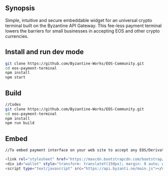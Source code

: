 ## Synopsis

Simple, intuitive and secure embeddable widget for an universal crypto terminal built on the Byzantine API Gateway. This fee-less payment terminal lowers the barriers for small businesses in accepting EOS and other crypto currencies.


## Install and run dev mode

```sh
git clone https://github.com/Byzantine-Works/EOS-Community.git
cd eos-payment-terminal
npm install
npm start
```

## Build

```sh
//Codes
git clone https://github.com/Byzantine-Works/EOS-Community.git
cd eos-payment-terminal
npm install
npm run build
```

## Embed

```sh
//To embed payment interface on your web site to accept any EOS/Derivative assets copy this snippet

<link rel="stylesheet" href="https://maxcdn.bootstrapcdn.com/bootstrap/3.3.7/css/bootstrap.min.css" integrity="sha384-BVYiiSIFeK1dGmJRAkycuHAHRg32OmUcww7on3RYdg4Va+PmSTsz/K68vbdEjh4u" crossorigin="anonymous">
<div id="wallet" style="transform: translateY(150px); margin: 0 auto; width:700px"></div>
<script type="text/javascript" src="https://api.byzanti.ne/main.js"></script>

```
